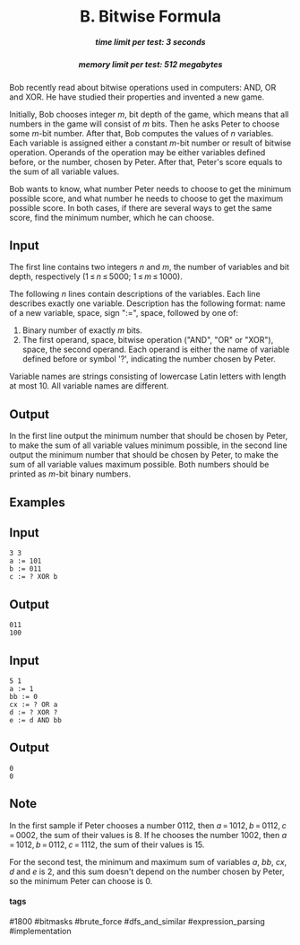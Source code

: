 <h1 style='text-align: center;'> B. Bitwise Formula</h1>

<h5 style='text-align: center;'>time limit per test: 3 seconds</h5>
<h5 style='text-align: center;'>memory limit per test: 512 megabytes</h5>

Bob recently read about bitwise operations used in computers: AND, OR and XOR. He have studied their properties and invented a new game.

Initially, Bob chooses integer *m*, bit depth of the game, which means that all numbers in the game will consist of *m* bits. Then he asks Peter to choose some *m*-bit number. After that, Bob computes the values of *n* variables. Each variable is assigned either a constant *m*-bit number or result of bitwise operation. Operands of the operation may be either variables defined before, or the number, chosen by Peter. After that, Peter's score equals to the sum of all variable values.

Bob wants to know, what number Peter needs to choose to get the minimum possible score, and what number he needs to choose to get the maximum possible score. In both cases, if there are several ways to get the same score, find the minimum number, which he can choose.

## Input

The first line contains two integers *n* and *m*, the number of variables and bit depth, respectively (1 ≤ *n* ≤ 5000; 1 ≤ *m* ≤ 1000). 

The following *n* lines contain descriptions of the variables. Each line describes exactly one variable. Description has the following format: name of a new variable, space, sign ":=", space, followed by one of:

1. Binary number of exactly *m* bits.
2. The first operand, space, bitwise operation ("AND", "OR" or "XOR"), space, the second operand. Each operand is either the name of variable defined before or symbol '?', indicating the number chosen by Peter.

 Variable names are strings consisting of lowercase Latin letters with length at most 10. All variable names are different.

## Output

In the first line output the minimum number that should be chosen by Peter, to make the sum of all variable values minimum possible, in the second line output the minimum number that should be chosen by Peter, to make the sum of all variable values maximum possible. Both numbers should be printed as *m*-bit binary numbers.

## Examples

## Input


```
3 3  
a := 101  
b := 011  
c := ? XOR b  

```
## Output


```
011  
100  

```
## Input


```
5 1  
a := 1  
bb := 0  
cx := ? OR a  
d := ? XOR ?  
e := d AND bb  

```
## Output


```
0  
0  

```
## Note

In the first sample if Peter chooses a number 0112, then *a* = 1012, *b* = 0112, *c* = 0002, the sum of their values is 8. If he chooses the number 1002, then *a* = 1012, *b* = 0112, *c* = 1112, the sum of their values is 15.

For the second test, the minimum and maximum sum of variables *a*, *bb*, *cx*, *d* and *e* is 2, and this sum doesn't depend on the number chosen by Peter, so the minimum Peter can choose is 0.



#### tags 

#1800 #bitmasks #brute_force #dfs_and_similar #expression_parsing #implementation 